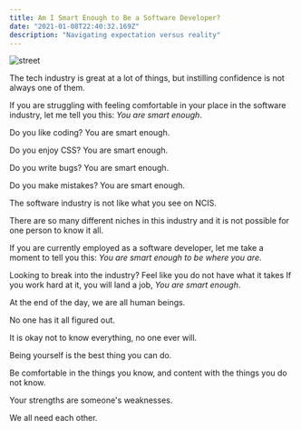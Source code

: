 ```yaml
---
title: Am I Smart Enough to Be a Software Developer?
date: "2021-01-08T22:40:32.169Z"
description: "Navigating expectation versus reality"
---
```


![street](https://i.imgur.com/odURUIf.jpg)

The tech industry is great at a lot of things, but instilling confidence is not always one of them.

If you are struggling with feeling comfortable in your place in the software industry, let me tell you this: *You are smart enough*.

Do you like coding? You are smart enough.

Do you enjoy CSS? You are smart enough.

Do you write bugs? You are smart enough.

Do you make mistakes? You are smart enough.

The software industry is not like what you see on NCIS.

There are so many different niches in this industry and it is not possible for one person to know it all.

If you are currently employed as a software developer, let me take a moment to tell you this: *You are smart enough to be where you are*.

Looking to break into the industry? Feel like you do not have what it takes If you work hard at it, you will land a job, *You are smart enough*.

At the end of the day, we are all human beings.

No one has it all figured out.

It is okay not to know everything, no one ever will.

Being yourself is the best thing you can do.

Be comfortable in the things you know, and content with the things you do not know.

Your strengths are someone's weaknesses.

We all need each other.


